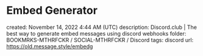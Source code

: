 # Embed Generator

created: November 14, 2022 4:44 AM (UTC)
description: Discord.club | The best way to generate embed messages using discord webhooks
folder: BOOKMRKS-MTHRFCKR / SOCIAL-MTHRFCKR / Discord
tags: discord
url: https://old.message.style/embedg